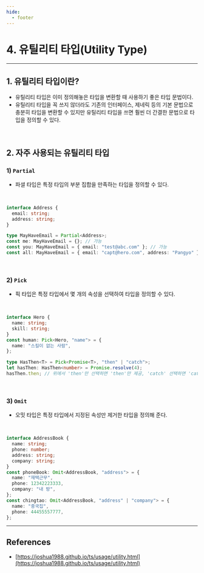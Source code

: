```yaml
---
hide:
  - footer
---
```


# 4. 유틸리티 타입(Utility Type)

---

## 1. 유틸리티 타입이란?

- 유틸리티 타입은 이미 정의해놓은 타입을 변환할 때 사용하기 좋은 타입 문법이다.
- 유틸리티 타입을 꼭 쓰지 않더라도 기존의 인터페이스, 제네릭 등의 기본 문법으로 충분히 타입을 변환할 수 있지만 유틸리티 타입을 쓰면 훨씬 더 간결한 문법으로 타입을 정의할 수 있다.

<br/>

## 2. 자주 사용되는 유틸리티 타입

### 1) `Partial`

- 파셜 타입은 특정 타입의 부분 집합을 만족하는 타입을 정의할 수 있다.

<br/>

```typescript
interface Address {
  email: string;
  address: string;
}

type MayHaveEmail = Partial<Address>;
const me: MayHaveEmail = {}; // 가능
const you: MayHaveEmail = { email: "test@abc.com" }; // 가능
const all: MayHaveEmail = { email: "capt@hero.com", address: "Pangyo" }; // 가능
```

<br/>

### 2) `Pick`

- 픽 타입은 특정 타입에서 몇 개의 속성을 선택하여 타입을 정의할 수 있다.

<br/>

```typescript
interface Hero {
  name: string;
  skill: string;
}
const human: Pick<Hero, "name"> = {
  name: "스킬이 없는 사람",
};

type HasThen<T> = Pick<Promise<T>, "then" | "catch">;
let hasThen: HasThen<number> = Promise.resolve(4);
hasThen.then; // 위에서 'then'만 선택하면 'then'만 제공, 'catch' 선택하면 'catch만 제공'
```

<br/>

### 3) `Omit`

- 오밋 타입은 특정 타입에서 지정된 속성만 제거한 타입을 정의해 준다.

<br/>

```typescript
interface AddressBook {
  name: string;
  phone: number;
  address: string;
  company: string;
}
const phoneBook: Omit<AddressBook, "address"> = {
  name: "재택근무",
  phone: 12342223333,
  company: "내 방",
};
const chingtao: Omit<AddressBook, "address" | "company"> = {
  name: "중국집",
  phone: 44455557777,
};
```

---

## References

- [https://joshua1988.github.io/ts/usage/utility.html](https://joshua1988.github.io/ts/usage/utility.html)
